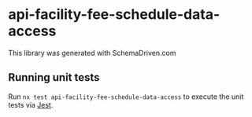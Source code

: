 
# api-facility-fee-schedule-data-access

This library was generated with SchemaDriven.com

## Running unit tests

Run `nx test api-facility-fee-schedule-data-access` to execute the unit tests via [Jest](https://jestjs.io).

